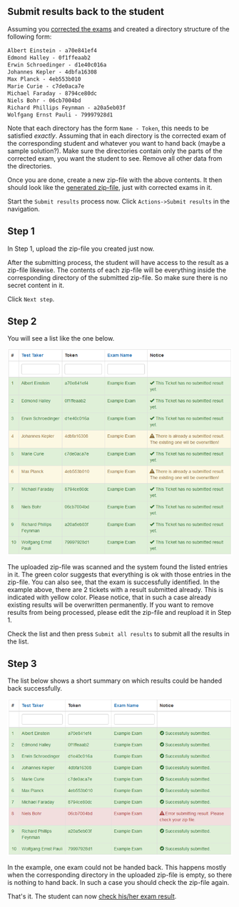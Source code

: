 ## Submit results back to the student

Assuming you [corrected the exams](correct-exams.md) and created a directory structure of the following form:

    Albert Einstein - a70e841ef4
    Edmond Halley - 0f1ffeaab2
    Erwin Schroedinger - d1e40c016a
    Johannes Kepler - 4dbfa16308
    Max Planck - 4eb553b010
    Marie Curie - c7de0aca7e
    Michael Faraday - 8794ce80dc
    Niels Bohr - 06cb7004bd
    Richard Phillips Feynman - a20a5eb03f
    Wolfgang Ernst Pauli - 79997928d1

Note that each directory has the form `Name - Token`, this needs to be satisfied *exactly*. Assuming that in each directory is the corrected exam of the corresponding student and whatever you want to hand back (maybe a sample solution?). Make sure the directories contain only the parts of the corrected exam, you want the student to see. Remove all other data from the directories.

Once you are done, create a new zip-file with the above contents. It then should look like the [generated zip-file](generate-results.md), just with corrected exams in it.

Start the `Submit results` process now. Click `Actions->Submit results` in the navigation.

## Step 1

In Step 1, upload the zip-file you created just now.

After the submitting process, the student will have access to the result as a zip-file likewise. The contents of each zip-file will be everything inside the corresponding directory of the submitted zip-file. So make sure there is no secret content in it.

Click `Next step`.

## Step 2

You will see a list like the one below.

![Submit step 2](img/submit_s2.png)

The uploaded zip-file was scanned and the system found the listed entries in it. The green color suggests that everything is ok with those entries in the zip-file. You can also see, that the exam is successfully identified. In the example above, there are 2 tickets with a result submitted already. This is indicated with yellow color. Please notice, that in such a case already existing results will be overwritten permanently. If you want to remove results from being processed, please edit the zip-file and reupload it in Step 1.

Check the list and then press `Submit all results` to submit all the results in the list.

## Step 3

The list below shows a short summary on which results could be handed back successfully.

![Submit step 3](img/submit_s3.png)

In the example, one exam could not be handed back. This happens mostly when the corresponding directory in the uploaded zip-file is empty, so there is nothing to hand back. In such a case you should check the zip-file again.

That's it. The student can now [check his/her exam result](get-exam-result.md).